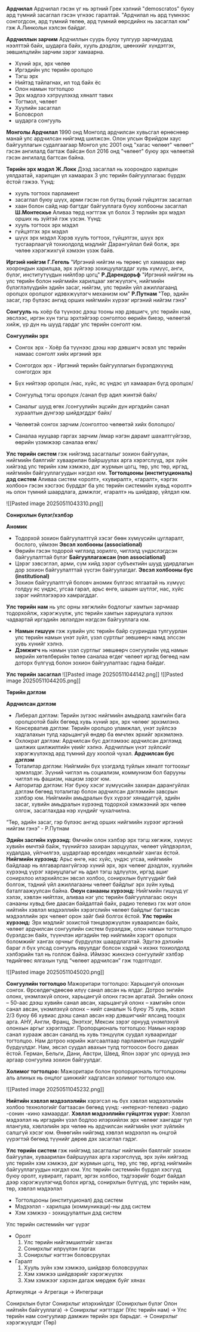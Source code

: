 
**Ардчилал**
Ардчилал гэсэн үг нь эртний Грек хэлний "demoscratos" буюу ард түмний засаглал гэсэн үгнээс гаралтай. "Ардчилал нь ард түмнээс сонгогдсон, ард түмний төлөө, ард түмний өөрсдийнх нь засаглал юм" гэж А.Линкольн хэлсэн байдаг.

**Ардчиллын зарчим**
Ардчиллын суурь буюу тулгуур зарчмуудад нээлттэй байх, шударга байх, хууль дээдлэх, цөөнхийг хүндэтгэх, зөвшилцлийн зарчим зэрэг хамаарна.

- Хүний эрх, эрх чөлөө
- Иргэдийн улс төрийн оролцоо
- Тэгш эрх
- Нийтэд тайлагнах, ил тод байх ёс
- Олон намын тогтолцоо
- Эрх мэдлээ хэтрүүлэхэд хяналт тавих
- Тогтмол, чөлөөт
- Хуулийн засаглал
- Боловсрол
- шударга сонгууль

**Монголы Ардчилал**
1990 онд Монголд ардчилсан хувьсгал өрнөснөөр манай улс ардчилсан нийгэмд шилжсэн. Олон улсын Фрийдом хаус байгууллагын судалгаагаар Монгол улс 2001 онд "хагас чөлөөт" чөлөөт" гэсэн ангилалд багтаж байсан бол 2016 онд "чөлөөт" буюу эрх чөлөөтэй гэсэн ангилалд багтсан байна.

**Төрийн эрх мэдэл**﻿
**Ж.Локк**
Дээд засаглал нь хоорондоо харилцан уялдаатай, харилцан үл хамаарах 3 улс төрийн байгууллагаас бүрдэх ёстой гэжээ. Үүнд:
- хууль тогтоох парламент
- засаглал буюу шүүх, арми гэсэн гол бүтэц бүхий гүйцэтгэх засаглал
- хаан болон сайд нар багтдаг байгууллага буюу холбооны засаглал
**Ш.Монтескье**
Аливаа төрд нэгтгэж үл болох 3 төрлийн эрх мэдэл орших нь зүйтэй гэж үзсэн. Үүнд:
- хууль тогтоох эрх мэдэл
- гүйцэтгэх эрх мэдэл
- шүүх эрх мэдэл
Хэрэв хууль тогтоох, гүйцэтгэх, шүүх эрх тусгаарлаагүй тохиолдолд мэдлийг Дарангуйлал бий болж, эрх чөлөө хэрэгжихгүй хэмээн үзэж байв.

**Иргэий нийгэм**
**Г.Гегель**
"Иргэний нийгэм нь төрөөс үл хамаарах өөр хоорондын харилцаа, эрх зүйгээр зохицуулагддаг хувь хүмүүс, анги, бүлэг, институтүүдын нийлбэр цогц"
**Р.Дарендорьф**
"Иргэний нийгэм нь улс төрийн болон нийгмийн харилцааг хөгжүүлэгч, нийгмийн бүлэглэлүүдийн эдийн засаг, нийгэм, улс төрийн үйл ажиллагаанд оролцох оролцоог идэвхжүүлэгч механизм юм"
**Р.Путнам**
"Төр, эдийн засаг, гэр бүлээс ангид орших нийгмийн хүрээг иргэний нийгэм гэнэ"

**Сонгууль** нь хоёр ба түүнээс дээш тооны нэр дэвшигч, улс төрийн нам, эвслээс, иргэн хүн тэгш эрхтэйгээр сонголтоо өөрийн биеэр, чөлөөтэй хийж, үр дүн нь шууд гардаг улс төрийн сонголт юм.

**Сонгуулийн эрх**
- Сонгох эрх - Хоёр ба түүнээс дээш нэр дэвшигч эсвэл улс төрийн намаас сонголт хийх иргэний эрх
- Сонгогдох эрх - Иргэний төрийн байгууллагын бүрэлдэхүүнд сонгогдох эрх



- Бүх нийтээр оролцох /нас, хүйс, яс үндэс үл хамааран бүгд оролцох/  
- Сонгуульд тэгш оролцох /санал бүр адил жинтэй байх/  
- Саналыг шууд өгөх /сонгуулийн эцсийн дүн иргэдийн санал хураалтын дүнгээр шийдэгддэг байх/
- Чөлөөтэй сонгох зарчим /сонголтоо чөлөөтэй хийх бололцоо/  
- Саналаа нууцаар гаргах зарчим /ямар нэгэн дарамт шахалтгүйгээр, өөрийн үзэмжээр саналаа өгөх/


**Улс төрийн систем** гэж нийгэмд засаглалыг зохион байгуулан, нийгмийн баялгийг хуваарилан байршуулах арга хэрэгслүүд, эрх зүйн хийгээд улс төрийн хэм хэмжээ, дэг журмын цогц, төр, улс төр, иргэд, нийгмийн байгууллагуудын нэгдэл юм.
**Тогтолцооны (институциональ) дэд систем**
Аливаа систем «оролт», «хувиралт», «гаралт», «эргэх холбоо» гэсэн хэсгээс бүрддэг ба улс төрийн системийн хувьд «оролт» нь олон түмний шаардлага, дэмжлэг, «гаралт» нь шийдвэр, үйлдэл юм.

![[Pasted image 20250511043310.png]]



**Сонирхлын бүлэг/хэлбэр**

**Аномик**
- Тодорхой зохион байгуулалтгүй хэсэг бөөн хүмүүсийн цугларалт, бослого, үймээн
**Эвсэл холбооны (associational)**
- Өөрийн гэсэн тодорой чиглэлд зорилго, чиглэлд үндэслэгдсэн байгуулалттай бүлэг
**Байгууллагажсан (non associational)**
- Цэрэг зэвсэглэл, арми, сүм хийд зэрэг субъектийн шууд удирдлагын дор
зохион байгуулалттай үүсгэн байгуулагдаг.
**Эвсэл холбооны бус (institutional)**
- Зохион байгуулалтгүй боловч аномик бүлгээс ялгаатай нь хүмүүс голдуу яс үндэс, угсаа гарал, арьс өнгө, шашин шүтлэг, нас, хүйс зэрэг нийтлэгээрээ хамрагддаг.


**Улс төрийн нам** нь улс орны хөгжлийн бодлогыг хамтын зарчмаар тодорхойлж, хэрэгжүүлж, улс төрийн хамтын хариуцлага хүлээх чадвартай иргэдийн эвлэлдэн нэгдсэн байгууллага юм.
- **Намын гишүүн** гэж хувийн улс төрийн байр сууриндаа тулгуурлан улс төрийн намын үнэт зүйл, үзэл суртлыг зөвшөөрч намд элссэн хувь хүнийг хэлнэ.
- **Дэмжигч** нь намын үзэл суртлыг зөвшөөрч сонгуулийн үед намын мөрийн хөтөлбөрийн төлөө саналаа өгдөг чөлөөт иргэд бөгөөд нам доторх бүлгүүд болон зохион байгуулалтаас гадна байдаг.


**Улс төрийн засаглал**
![[Pasted image 20250511044142.png]]
![[Pasted image 20250511044205.png]]

**Төрийн дэглэм**

**Ардчилсан дэглэм**
- Либерал дэглэм: Төрийн зүгээс нийгмийн амьдралд хамгийн бага оролцоотой байх бөгөөд хувь хүний эрх, эрх чөлөөг эрхэмлэнэ.
- Консерватив дэглэм: Төрийн оролцоо уламжлал, үнэт зүйлсээ хадгалахын тулд харьцангуй өндөр ба өмчлөх эрхийг эрхэмлэнэ.
- Охлократ дэглэм: Ардчилсан бус дэглэмээс ардчилсан дэглэмд шилжих шилжилтийн үеийг хэлнэ. Ардчиллын үнэт зүйлсийг хэрэгжүүлэхэд ард түмний дуу хоолой чухал.
**Ардчилсан бус дэглэм**
- Тоталитар дэглэм: Нийгмийн бүх үзэгдэлд туйлын хяналт тогтоохыг эрмэлздэг. Зүүний чиглэл нь социализм, коммунизм бол барууны чиглэл нь фашизм, нацизм зэрэг юм.
- Авторитар дэглэм: Нэг буюу хэсэг хүмүүсийн захиран дарангуйлах дэглэм бөгөөд тоталитар болон ардчилсан дэглэмийн завсрын хэлбэр юм. Нийгмийн амьдралын бүх хүрээг хянадаггүй, эдийн засаг, хувийн амьдралын хүрээнд тодорхой хэмжээний эрх чөлөө олгож, засаглахдаа нэр хүндийг чухалчилна.





“Төр, эдийн засаг, гэр бүлээс ангид орших нийгмийн хүрээг иргэний нийгэм гэнэ” - P.Путнам

**Эдийн засгийн хүрээнд:** Өмчийн олон хэлбэр эрх тэгш хөгжиж, хүмүүс хувийн өмчтэй байж, түүнийгээ захиран зарцуулах, чөлөөт үйлдвэрлэл, худалдаа, үйлчилгээ, шударгаар өрсөлдөх нөхцөлийг хангах ёстой.
**Нийгмийн хүрээнд:** Арьс өнгө, нас хүйс, үндэс угсаа, нийгмийн байдлаар нь ялгаварлахгүйгээр хүний эрх, эрх чөлөөг дээдлэх, хуулийн хүрээнд үүрэг хариуцлагыг нь адил тэгш эдлүүлэх, иргэд ашиг сонирхлоо илэрхийлсэн эвсэл холбоо, сонирхлын бүлгүүдийг бий болгож, тэдний үйл ажиллагааны чөлөөт байдлыг эрх зүйн хувьд баталгаажуулсан байна.
**Оюун санааны хүрээнд:** Нийгмийн гишүүд үг хэлэх, хэвлэн нийтлэх, аливаа нэг улс төрийн байгууллагаас оюун санааны хувьд бие даасан байдалтай байх, радио телевиз гэх мэт олон нийтийн хэвлэл мэдээллийн хэрэгслийн чөлөөт байдлыг багтаасан мэдээллийн эрх чөлөөт орон зайг бий болгох ёстой.
**Улс төрийн хүрээнд:** Эрх мэдлийг зохистой тэнцвэржүүлэн хуваарилсан байх, чөлөөт ардчилсан сонгуулийн систем бүрэлдэж, олон намын тогтолцоо бүрэлдсэн байх, түүнчлэн иргэдийн төр нийгмийн хэрэгт оролцох боломжийг хангах орчныг бүрдүүлэх шаардлагатай.
Эдүгээ дэлхийн бараг л бүх улсад сонгууль явуулдаг болсон хэдий ч ихэнх тохиолдолд хэлбэрийн тал нь голлож байна. Иймээс жинхэнэ сонгуулийг хэлбэр төдийгөөс ялгахын тулд “чөлөөт ардчилсан” гэж тодотгодог.

![[Pasted image 20250511045020.png]]

**Сонгуулийн тогтолцоо**
Мажоритари тогтолцоо: Харьцангуй олонхын сонгох. Өрсөлдөгчдөөсөө илүү санал авсан нь ялдаг. Дотроо энгийн олонх, үнэмлэхүй олонх, харьцангуй олонх гэсэн аргатай. Энгийн олонх – 50-аас дээш хувийн санал авсан, харьцангуй олонх – хамгийн олон санал авсан, үнэмлэхүй олонх – нийт саналын ¾ буюу 75 хувь, эсвэл 2/3 буюу 66 хувиас дээш санал авсан нэр дэвшигчийг ялсанд тооцох арга. АНУ, Англи, Франц, Энэтхэг, Мексик зэрэг орнууд үнэмлэхүй олонхын аргыг хэрэглэдэг.
Пропорциональ тогтолцоо: Намын нэрээр санал хурааж авсан саналд нь хувь тэнцүүлж суудал хуваарилдаг тогтолцоо. Нам дотроо нэрийн жагсаалтаар парламентын гишүүдийг бүрдүүлдэг. Нам, эвсэл суудал авахын тулд тогтоосон босго давах ёстой. Герман, Бельги, Дани, Австри, Швед, Япон зэрэг улс орнууд энэ аргаар сонгуулиа зохион байгуулдаг.

**Холимог тогтолцоо:** Мажоритари болон пропорциональ тогтолцооны аль алиных нь онцлог шинжийг хадгалсан холимог тогтолцоо юм.

![[Pasted image 20250511045232.png]]

**Нийтийн хэвлэл мэдээлэлийн** хэрэгсэл нь бүх хэвлэл мэдээлэлийн холбоо технологийг багтаасан бөгөөд үүнд: -интернэт-телевиз -радио -сонин -кино хамаардаг.
**Хэвлэл мэдээллийн гүйцэтгэх үүрэг:** Хэвлэл мэдээлэл нь иргэдийн үзэл бодлоо илэрхийлэх эрх чөлөөг хангадаг тул ялангуяа, хэвлэлийн эрх чөлөө нь ардчилсан нийгмийн үнэт зүйлийн салшгүй хэсэг юм. Өнөөгийн нийгэмд хэвлэл мэдээлэл нь онцгой үүрэгтэй бөгөөд түүнийг дөрөв дэх засаглал гэдэг.

**Улс төрийн систем** гэж нийгэмд засаглалыг нийгмийн баялгийг зохион байгуулан, хуваарилан байршуулах арга хэрэгслүүд, эрх зүйн хийгээд улс төрийн хэм хэмжээ, дэг журмын цогц, төр, улс төр, иргэд нийгмийн байгууллагуудын нэгдэл юм.
Улс төрийн системийн бүрдэл хэсгүүд буюу оролт, хувиралт, гаралт, эргэх холбоо, тэдгээрийг бодит байдал дээр хэрэгжүүлэгчид болох иргэд, сонирхлын бүлгүүд, улс төрийн нам, төр, хэвлэл мэдээлэл
- Тогтолцооны (институционал) дэд систем
- Мэдээлэл - харилцаа (коммуникаци)-ны дэд систем
- Хэм хэмжээ - зохицуулалтын дэд систем

Улс төрийн системийн чиг үүрэг
- Оролт
	1. Улс төрийн нийгэмшилтийг хангах
	2. Сонирхлыг илрүүлэн гаргах
	3. Сонирхлыг нэгтгэн боловсруулах
- Гаралт
	1. Хууль зүйн хэм хэмжээ, шийдвэр боловсруулах
	2. Хэм хэмжээ шийдвэрийг хэрэгжүүлэх
	3. Хэм хэмжээг хэрхэн дагаж мөрдөж буйг хянах

Артикуляци -> Агрегаци -> Интеграци

Сонирхлын бүлэг
Сонирхлыг илэрхийлдэг (Сонирхлын бүлэг Олон нийтийн байгууллага) -> Сонирхлыг нэгтгэдэг (Улс төрийн нам) -> Улс төрийн нам сонгуулиар дамжин төрийн эрх барьдаг. -> Сонирхлыг хэрэгжүүлдэг (Төр)

